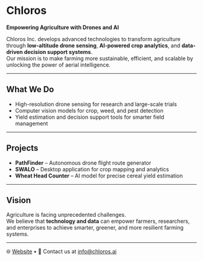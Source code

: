 # Chloros

**Empowering Agriculture with Drones and AI**  

Chloros Inc. develops advanced technologies to transform agriculture through **low-altitude drone sensing**, **AI-powered crop analytics**, and **data-driven decision support systems**.  
Our mission is to make farming more sustainable, efficient, and scalable by unlocking the power of aerial intelligence.

---

## What We Do
- High-resolution drone sensing for research and large-scale trials  
- Computer vision models for crop, weed, and pest detection  
- Yield estimation and decision support tools for smarter field management  

---

## Projects
- **PathFinder** – Autonomous drone flight route generator  
- **SWALO** – Desktop application for crop mapping and analytics  
- **Wheat Head Counter** – AI model for precise cereal yield estimation  

---

## Vision
Agriculture is facing unprecedented challenges.  
We believe that **technology and data** can empower farmers, researchers, and enterprises to achieve smarter, greener, and more resilient farming systems.

---

🌐 [Website](https://chloros.ai) • 💼 Contact us at info@chloros.ai
<!--

**Here are some ideas to get you started:**

🙋‍♀️ A short introduction - what is your organization all about?
🌈 Contribution guidelines - how can the community get involved?
👩‍💻 Useful resources - where can the community find your docs? Is there anything else the community should know?
🍿 Fun facts - what does your team eat for breakfast?
🧙 Remember, you can do mighty things with the power of [Markdown](https://docs.github.com/github/writing-on-github/getting-started-with-writing-and-formatting-on-github/basic-writing-and-formatting-syntax)
-->
